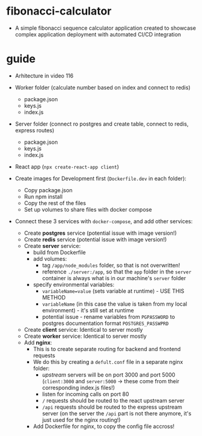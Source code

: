 # fibonacci-calculator
- A simple fibonacci sequence calculator application created to showcase complex application deployment with automated CI/CD integration

# guide
- Arhitecture in video 116

- Worker folder (calculate number based on index and connect to redis)
    - package.json
    - keys.js
    - index.js

- Server folder (connect ro postgres and create table, connect to redis, express routes)
    - package.json
    - keys.js
    - index.js

- React app (`npx create-react-app client`)

- Create images for Development first (`Dockerfile.dev` in each folder):
    - Copy package.json
    - Run npm install
    - Copy the rest of the files
    - Set up volumes to share files with docker compose

- Connect these 3 services with `docker-compose`, and add other services:
    - Create **postgres** service (potential issue with image version!)
    - Create **redis** service (potential issue with image version!)
    - Create **server** service:
        - build from Dockerfile
        - add volumes:
            - tag `/app/node_modules` folder, so that is not overwritten!
            - reference `./server:/app`, so that the `app` folder in the `server` container is always what is in our machine's `server` folder
        - specify environmental variables:
            - `variableName=value` (sets variable at runtime) - USE THIS METHOD
            - `variableName` (in this case the value is taken from my local environment) - it's still set at runtime
            - potential issue - rename variables from `PGPASSWORD` to postgres documentation format `POSTGRES_PASSWPRD`
    - Create **client** service: Identical to server mostly
    - Create **worker** service: Identical to server mostly
    - Add **nginx**:
        - This is to create separate routing for backend and frontend requests
        - We do this by creating a `defult.conf` file in a separate nginx folder:
            - *upstream* servers will be on port 3000 and port 5000 (`client:3000` and `server:5000` -> these come from their corresponding index.js files!)
            - listen for incoming calls on port 80
            - `/` requests should be routed to the react upstream server
            - `/api` requests should be routed to the express upstream server (on the server the `/api` part is not there anymore, it's just used for the nginx routing!)
        - Add Dockerfile for nginx, to copy the config file accross!
